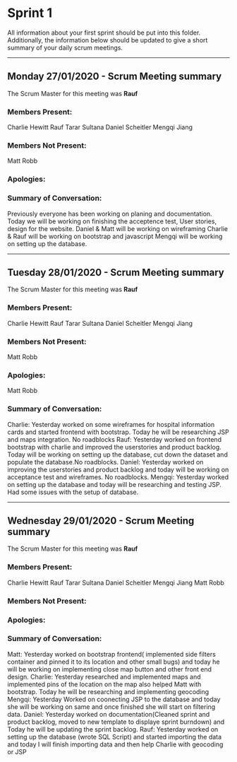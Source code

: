 # Sprint 1

All information about your first sprint should be put into this folder. Additionally, the information below should be updated to give a short summary of your daily scrum meetings.

---

## Monday 27/01/2020 - Scrum Meeting summary
The Scrum Master for this meeting was **Rauf**

### Members Present:
Charlie Hewitt 
Rauf Tarar Sultana 
Daniel Scheitler 
Mengqi Jiang 

### Members Not Present:
Matt Robb

### Apologies:


### Summary of Conversation:
Previously everyone has been working on planing and documentation. Today we will be working on finishing the acceptence test, User stories, design for the website. 
Daniel & Matt will be working on wireframing
Charlie & Rauf will be working on bootstrap and javascript
Mengqi will be working on setting up the database.

------------------------------------------------------------------------------------------------------------------------------------
## Tuesday 28/01/2020 - Scrum Meeting summary
The Scrum Master for this meeting was **Rauf**

### Members Present:
Charlie Hewitt 
Rauf Tarar Sultana 
Daniel Scheitler 
Mengqi Jiang 

### Members Not Present:
Matt Robb

### Apologies:
Matt Robb 

### Summary of Conversation:
Charlie: Yesterday worked on some wireframes for hospital information cards and started frontend with bootstrap. Today he will be researching JSP and maps integration. No roadblocks
Rauf: Yesterday worked on frontend bootstrap with charlie and improved the userstories and product backlog. Today will be working on setting up the database, cut down the dataset and populate the database.No roadblocks.
Daniel: Yesterday worked on improving the userstories and product backlog and today will be working on acceptance test and wireframes. No roadblocks.
Mengqi: Yesterday worked on setting up the database and today will be researching and testing JSP. Had some issues with the setup of database.


------------------------------------------------------------------------------------------------------------------------------------
## Wednesday 29/01/2020 - Scrum Meeting summary
The Scrum Master for this meeting was **Rauf**

### Members Present:
Charlie Hewitt 
Rauf Tarar Sultana 
Daniel Scheitler 
Mengqi Jiang 
Matt Robb

### Members Not Present:

### Apologies:

### Summary of Conversation:
Matt: Yesterday worked on bootstrap frontend( implemented side filters container and pinned it to its location and other small bugs) and today he will be working on implementing close map button and other front end design. 
Charlie: Yesterday researched and implemented maps and implemented pins of the location on the map also helped Matt with bootstrap. Today he will be researching and implementing geocoding 
Mengqi: Yesterday Worked on coonecting JSP to the database and today she will be working on same and once finished she will start on filtering data. 
Daniel: Yesterday worked on documentation(Cleaned sprint and product backlog, moved to new template to displaye sprint burndown) and Today he will be updating the sprint backlog.
Rauf: Yesterday worked on setting up the database (wrote SQL Script) and started importing the data and today I will finish importing data and then help Charlie with geocoding or JSP

